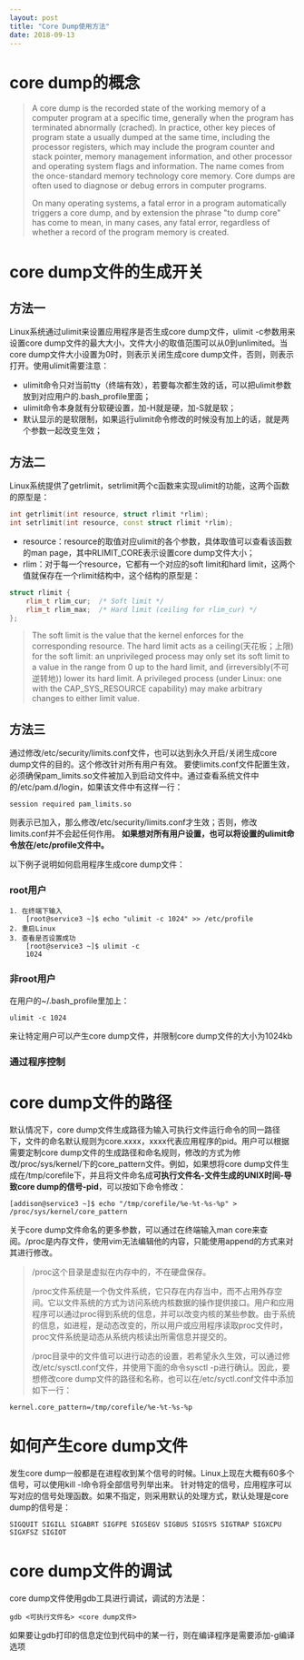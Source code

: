 ```yaml
---
layout: post
title: "Core Dump使用方法"
date: 2018-09-13
---
```


# core dump的概念

> A core dump is the recorded state of the working memory of a computer program at a specific time, generally when the program has terminated abnormally (crached). In practice, other key pieces of program state a usually dumped at the same time, including the processor registers, which may include the program counter and stack pointer, memory management information, and other processor and operating system flags and information. The name comes from the once-standard memory technology core memory. Core dumps are often used to diagnose or debug errors in computer programs.
>
> On many operating systems, a fatal error in a program automatically triggers a core dump, and by extension the phrase "to dump core" has come to mean, in many cases, any fatal error, regardless of whether a record of the program memory is created.

# core dump文件的生成开关

## 方法一

Linux系统通过ulimit来设置应用程序是否生成core dump文件，ulimit -c参数用来设置core dump文件的最大大小，文件大小的取值范围可以从0到unlimited。当core dump文件大小设置为0时，则表示关闭生成core dump文件，否则，则表示打开。使用ulimit需要注意：

* ulimit命令只对当前tty（终端有效），若要每次都生效的话，可以把ulimit参数放到对应用户的.bash_profile里面；
* ulimit命令本身就有分软硬设置，加-H就是硬，加-S就是软；
* 默认显示的是软限制，如果运行ulimit命令修改的时候没有加上的话，就是两个参数一起改变生效；

## 方法二

Linux系统提供了getrlimit，setrlimit两个c函数来实现ulimit的功能，这两个函数的原型是：

```cpp
int getrlimit(int resource, struct rlimit *rlim);
int setrlimit(int resource, const struct rlimit *rlim);
```

* resource：resource的取值对应ulimit的各个参数，具体取值可以查看该函数的man page，其中RLIMIT_CORE表示设置core dump文件大小；
* rlim：对于每一个resource，它都有一个对应的soft limit和hard limit，这两个值就保存在一个rlimit结构中，这个结构的原型是：

```cpp
struct rlimit {
    rlim_t rlim_cur;  /* Soft limit */
    rlim_t rlim_max;  /* Hard limit (ceiling for rlim_cur) */
};
```

> The soft limit is the value that the kernel enforces for the corresponding resource. The hard limit acts as a ceiling(天花板；上限) for the soft limit: an unprivileged process may only set its soft limit to a value in the range from 0 up to the hard limit, and (irreversibly(不可逆转地)) lower its hard limit. A privileged process (under Linux: one with the CAP_SYS_RESOURCE capability) may make arbitrary changes to either limit value.

## 方法三

通过修改/etc/security/limits.conf文件，也可以达到永久开启/关闭生成core dump文件的目的。这个修改针对所有用户有效。
要使limits.conf文件配置生效，必须确保pam_limits.so文件被加入到启动文件中。通过查看系统文件中的/etc/pam.d/login，如果该文件中有这样一行：

```
session required pam_limits.so
```

则表示已加入，那么修改/etc/security/limits.conf才生效；否则，修改limits.conf并不会起任何作用。
**如果想对所有用户设置，也可以将设置的ulimit命令放在/etc/profile文件中。**

以下例子说明如何启用程序生成core dump文件：
### root用户

    1. 在终端下输入
        [root@service3 ~]$ echo "ulimit -c 1024" >> /etc/profile
    2. 重启Linux
    3. 查看是否设置成功
        [root@service3 ~]$ ulimit -c
        1024

### 非root用户
在用户的~/.bash_profile里加上：

    ulimit -c 1024

来让特定用户可以产生core dump文件，并限制core dump文件的大小为1024kb

### 通过程序控制


# core dump文件的路径
默认情况下，core dump文件生成路径为输入可执行文件运行命令的同一路径下，文件的命名默认规则为core.xxxx，xxxx代表应用程序的pid。用户可以根据需要定制core dump文件的生成路径和命名规则，修改的方式为修改/proc/sys/kernel/下的core_pattern文件。例如，如果想将core dump文件生成在/tmp/corefile下，并且将文件命名成**可执行文件名-文件生成的UNIX时间-导致core dump的信号-pid**，可以按如下命令修改：

    [addison@service3 ~]$ echo "/tmp/corefile/%e-%t-%s-%p" > /proc/sys/kernel/core_pattern

关于core dump文件命名的更多参数，可以通过在终端输入man core来查阅。/proc是内存文件，使用vim无法编辑他的内容，只能使用append的方式来对其进行修改。
> /proc这个目录是虚拟在内存中的，不在硬盘保存。
>
> /proc文件系统是一个伪文件系统，它只存在内存当中，而不占用外存空间。它以文件系统的方式为访问系统内核数据的操作提供接口。用户和应用程序可以通过proc得到系统的信息，并可以改变内核的某些参数。由于系统的信息，如进程，是动态改变的，所以用户或应用程序读取proc文件时，proc文件系统是动态从系统内核读出所需信息并提交的。
>
> /proc目录中的文件值可以进行动态的设置，若希望永久生效，可以通过修改/etc/sysctl.conf文件，并使用下面的命令sysctl -p进行确认。因此，要想修改core dump文件的路径和名称，也可以在/etc/syctl.conf文件中添加如下一行：

    kernel.core_pattern=/tmp/corefile/%e-%t-%s-%p


# 如何产生core dump文件
发生core dump一般都是在进程收到某个信号的时候。Linux上现在大概有60多个信号，可以使用kill -l命令将全部信号列举出来。
针对特定的信号，应用程序可以写对应的信号处理函数。如果不指定，则采用默认的处理方式，默认处理是core dump的信号是：

    SIGQUIT SIGILL SIGABRT SIGFPE SIGSEGV SIGBUS SIGSYS SIGTRAP SIGXCPU SIGXFSZ SIGIOT


# core dump文件的调试
core dump文件使用gdb工具进行调试，调试的方法是：

    gdb <可执行文件名> <core dump文件>

如果要让gdb打印的信息定位到代码中的某一行，则在编译程序是需要添加-g编译选项
